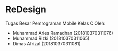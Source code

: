 # ReDesign
Tugas Besar Pemrograman Mobile Kelas C Oleh:
- Muhammad Aries Ramadhan (201810370311076)
- Muhammad Rizki (201810370311065)
- Dimas Afrizal (201810370311081)

